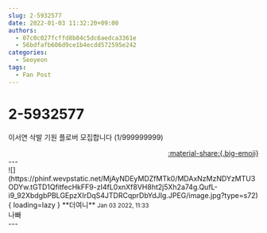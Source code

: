 ```yaml
---
slug: 2-5932577
date: 2022-01-03 11:32:20+09:00
authors:
  - 07c0c027fcffd8b84c5dc6aedca3361e
  - 56bdfafb606d9ce1b4ecdd572595e242
categories:
  - Seoyeon
tags:
  - Fan Post
---
```


# 2-5932577

<div class="post-container" markdown="1">
<div class="content-container md-sidebar__scrollwrap" markdown="1">

이서연 삭발 기원 플로버 모집합니다 (1/999999999)

</div>
</div>

<div style="text-align: right;" markdown="1">
<a href="https://weverse.io/fromis9/fanpost/2-5932577" style="text-align: right;">:material-share:{.big-emoji}</a>
</div>
---

<div class="comments-container md-sidebar__scrollwrap" markdown="1">
<div class="comment" markdown="1">
<div class='id-container' markdown="1">
![](https://phinf.wevpstatic.net/MjAyNDEyMDZfMTk0/MDAxNzMzNDYzMTU3ODYw.tGTD1QfitfecHkFF9-zI4fL0xnXf8VH8ht2j5Xh2a74g.QufL-i9_92XbdgbPBLGEpzXIrDqS4JTDRCqprDbYdJIg.JPEG/image.jpg?type=s72){ loading=lazy }
**<span class="artist">더여니</span>** <small>Jan 03 2022, 11:33</small><br>
</div>
<div class='comment-body' markdown="1">
 나빠
</div>
</div>
</div>
---
